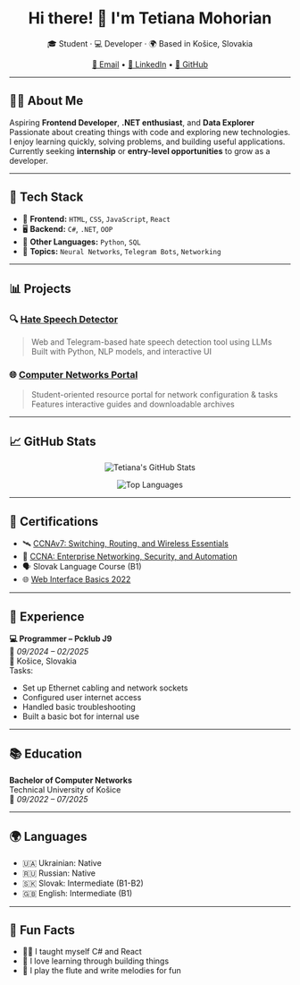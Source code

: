 <h1 align="center">Hi there! 👋 I'm Tetiana Mohorian</h1>
<p align="center">
  🎓 Student · 💻 Developer · 🌍 Based in Košice, Slovakia
</p>
<p align="center">
  <a href="mailto:tetiana.mohorian@student.tuke.sk">📧 Email</a> •
  <a href="https://linkedin.com/in/tetiana-mohorian-78648a2bb">🔗 LinkedIn</a> •
  <a href="https://github.com/tetianamohorian">🐙 GitHub</a>
</p>

---

## 🧑‍💻 About Me

Aspiring **Frontend Developer**, **.NET enthusiast**, and **Data Explorer**  
Passionate about creating things with code and exploring new technologies.  
I enjoy learning quickly, solving problems, and building useful applications.  
Currently seeking **internship** or **entry-level opportunities** to grow as a developer.

---

## 🧰 Tech Stack

- 🎨 **Frontend:** `HTML`, `CSS`, `JavaScript`, `React`
- 🖥️ **Backend:** `C#`, `.NET`, `OOP`
- 🧠 **Other Languages:** `Python`, `SQL`
- 🧠 **Topics:** `Neural Networks`, `Telegram Bots`, `Networking`

---

## 📊 Projects

### 🔍 [Hate Speech Detector](https://hate-detektor-19732600168.europe-central2.run.app/)
> Web and Telegram-based hate speech detection tool using LLMs  
> Built with Python, NLP models, and interactive UI

### 🌐 [Computer Networks Portal](https://pocitacove-siete-portal.netlify.app/)
> Student-oriented resource portal for network configuration & tasks  
> Features interactive guides and downloadable archives

---

## 📈 GitHub Stats

<p align="center">
  <img src="https://github-readme-stats.vercel.app/api?username=tetianamohorian&show_icons=true&theme=react&hide_border=true" alt="Tetiana's GitHub Stats" />
</p>

<p align="center">
  <img src="https://github-readme-stats.vercel.app/api/top-langs/?username=tetianamohorian&layout=compact&theme=react&hide_border=true" alt="Top Languages" />
</p>


---



## 📜 Certifications

- 🛰️ [CCNAv7: Switching, Routing, and Wireless Essentials](https://www.netacad.com/certificates?issuanceId=af30a589-eb0b-463a-85a6-be984c2ccc1c)
- 🔐 [CCNA: Enterprise Networking, Security, and Automation](https://www.netacad.com/certificates?issuanceId=a307c193-afff-4968-a976-ec01b65e424a)
- 🗣️ Slovak Language Course (B1)
- 🌐 [Web Interface Basics 2022](https://certs.prometheus.org.ua/downloads/c639cf03d0264787aebd42edccbe8ae0/Certificate.pdf)

---

## 💼 Experience

**💻 Programmer – Pcklub J9**  
📅 *09/2024 – 02/2025*  
📍 Košice, Slovakia  
Tasks:
- Set up Ethernet cabling and network sockets
- Configured user internet access
- Handled basic troubleshooting
- Built a basic bot for internal use

---

## 📚 Education

**Bachelor of Computer Networks**  
Technical University of Košice  
📅 *09/2022 – 07/2025*

---

## 🌍 Languages

- 🇺🇦 Ukrainian: Native  
- 🇷🇺 Russian: Native  
- 🇸🇰 Slovak: Intermediate (B1-B2)  
- 🇬🇧 English: Intermediate (B1)

---

## 💬 Fun Facts

- 🧑‍🏫 I taught myself C# and React
- 🧠 I love learning through building things
- 🎵 I play the flute and write melodies for fun
